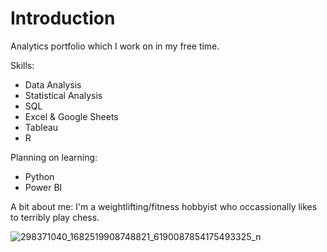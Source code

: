 # Introduction

Analytics portfolio which I work on in my free time.

Skills:
- Data Analysis
- Statistical Analysis
- SQL
- Excel & Google Sheets
- Tableau
- R

Planning on learning:
- Python
- Power BI

A bit about me: I'm a weightlifting/fitness hobbyist who occassionally likes to terribly play chess.

![298371040_1682519908748821_6190087854175493325_n](https://user-images.githubusercontent.com/105367716/184695671-67cbac18-739f-4db5-822b-f4b28d58e1db.jpg)
